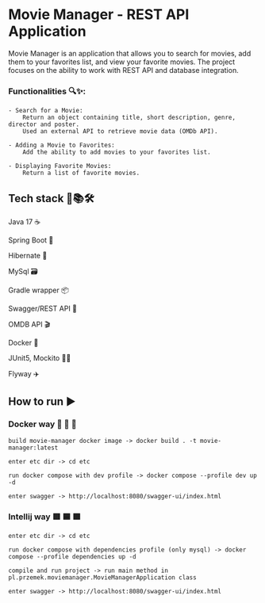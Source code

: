 # Movie Manager - REST API Application

Movie Manager is an application that allows you to search for movies, add them to your favorites list, and view your favorite movies. The project focuses on the ability to work with REST API and database integration.

### Functionalities 🔍✨:

    - Search for a Movie:
        Return an object containing title, short description, genre, director and poster.
        Used an external API to retrieve movie data (OMDb API).

    - Adding a Movie to Favorites:
        Add the ability to add movies to your favorites list.

    - Displaying Favorite Movies:
        Return a list of favorite movies.

## Tech stack 🔧📚🛠

Java 17 ☕️

Spring Boot 🌱

Hibernate 🚀

MySql 🗃️

Gradle wrapper 📦

Swagger/REST API 🔄

OMDB API 🎬

Docker 🐳

JUnit5, Mockito 🤖🍹

Flyway ✈️

## How to run ▶️
### Docker way 🐋 🐋 🐋

    build movie-manager docker image -> docker build . -t movie-manager:latest
    
    enter etc dir -> cd etc
    
    run docker compose with dev profile -> docker compose --profile dev up -d
    
    enter swagger -> http://localhost:8080/swagger-ui/index.html

### Intellij way 🟥 🟦 🟪

    enter etc dir -> cd etc
    
    run docker compose with dependencies profile (only mysql) -> docker compose --profile dependencies up -d
    
    compile and run project -> run main method in pl.przemek.moviemanager.MovieManagerApplication class
    
    enter swagger -> http://localhost:8080/swagger-ui/index.html



